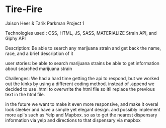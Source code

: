 # Tire-Fire
Jaison Heer & Tarik Parkman
Project 1

Technologies used : CSS, HTML, JS, SASS, MATERIALIZE
Strain API, and Giphy API

Description: Be able to search any marijuana strain and get back the name, race, and a brief description of it

user stories:
be able to search marijuana strains
be able to get information about searched marijuana strain

Challenges:
We had a hard time getting the api to respond, but we worked out the kinks by using a different coding method. instead of .append we decided to use .html to overwrite the html file so itll replace the previous text in the html file.

in the future we want to make it even more responsive, and make it overal look sleeker and have a simple yet elegant design. and possibly implement more api's such as Yelp and Mapbox. so as to get the nearest dispensary information via yelp and directions to that dispensary via mapbox